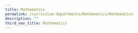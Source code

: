 ```yaml
---
title: Mathematics
permalink: /curriculum-departments/Mathematics/Mathematics
description: ""
third_nav_title: Mathematics
---
```

